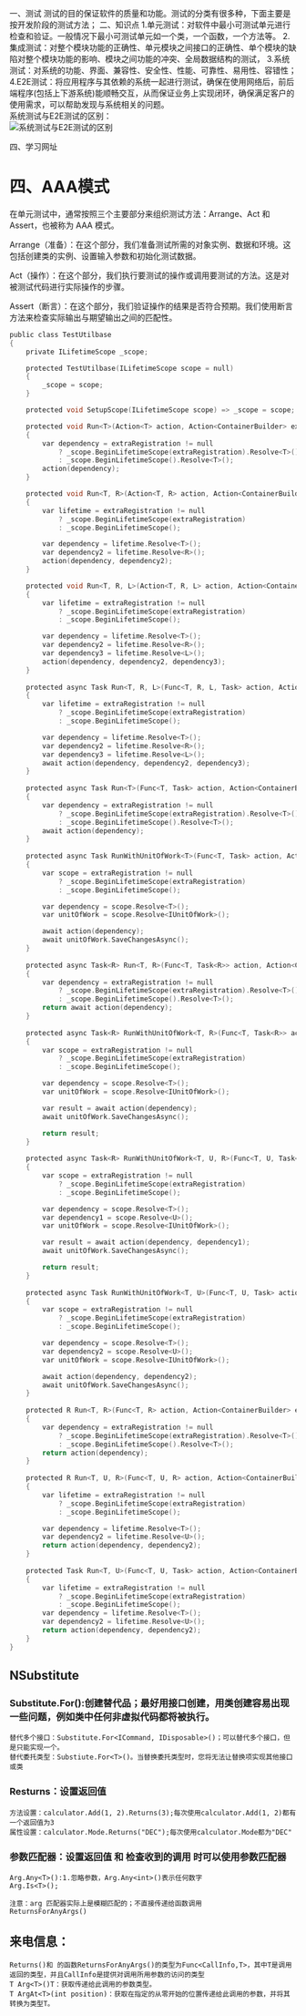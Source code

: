 一、测试
    测试的目的保证软件的质量和功能。测试的分类有很多种，下面主要是按开发阶段的测试方法；
二、知识点
    1.单元测试：对软件中最小可测试单元进行检查和验证。一般情况下最小可测试单元如一个类，一个函数，一个方法等。
    2.集成测试：对整个模块功能的正确性、单元模块之间接口的正确性、单个模块的缺陷对整个模块功能的影响、模块之间功能的冲突、全局数据结构的测试，
    3.系统测试：对系统的功能、界面、兼容性、安全性、性能、可靠性、易用性、容错性；
    4.E2E测试：将应用程序与其依赖的系统一起进行测试，确保在使用网络后，前后端程序(包括上下游系统)能顺畅交互，从而保证业务上实现闭环，确保满足客户的使用需求，可以帮助发现与系统相关的问题。  
    系统测试与E2E测试的区别：  
    ![系统测试与E2E测试的区别](https://github.com/xieyangp/notes/blob/main/image/Test/Test.png)

四、学习网址

#  四、AAA模式

在单元测试中，通常按照三个主要部分来组织测试方法：Arrange、Act 和 Assert，也被称为 AAA 模式。

Arrange（准备）：在这个部分，我们准备测试所需的对象实例、数据和环境。这包括创建类的实例、设置输入参数和初始化测试数据。

Act（操作）：在这个部分，我们执行要测试的操作或调用要测试的方法。这是对被测试代码进行实际操作的步骤。

Assert（断言）：在这个部分，我们验证操作的结果是否符合预期。我们使用断言方法来检查实际输出与期望输出之间的匹配性。



```C
public class TestUtilbase
{
    private ILifetimeScope _scope;

    protected TestUtilbase(ILifetimeScope scope = null)
    {
        _scope = scope;
    }

    protected void SetupScope(ILifetimeScope scope) => _scope = scope; //?

    protected void Run<T>(Action<T> action, Action<ContainerBuilder> extraRegistration = null)//无放回值
    {
        var dependency = extraRegistration != null
            ? _scope.BeginLifetimeScope(extraRegistration).Resolve<T>()
            : _scope.BeginLifetimeScope().Resolve<T>();
        action(dependency);
    }

    protected void Run<T, R>(Action<T, R> action, Action<ContainerBuilder> extraRegistration = null)//两个参数无返回值
    {
        var lifetime = extraRegistration != null
            ? _scope.BeginLifetimeScope(extraRegistration)
            : _scope.BeginLifetimeScope();

        var dependency = lifetime.Resolve<T>();
        var dependency2 = lifetime.Resolve<R>();
        action(dependency, dependency2);
    }

    protected void Run<T, R, L>(Action<T, R, L> action, Action<ContainerBuilder> extraRegistration = null)//三个无返回值
    {
        var lifetime = extraRegistration != null
            ? _scope.BeginLifetimeScope(extraRegistration)
            : _scope.BeginLifetimeScope();

        var dependency = lifetime.Resolve<T>();
        var dependency2 = lifetime.Resolve<R>();
        var dependency3 = lifetime.Resolve<L>();
        action(dependency, dependency2, dependency3);
    }
    
    protected async Task Run<T, R, L>(Func<T, R, L, Task> action, Action<ContainerBuilder> extraRegistration = null)//异步无返回
    {
        var lifetime = extraRegistration != null
            ? _scope.BeginLifetimeScope(extraRegistration)
            : _scope.BeginLifetimeScope();

        var dependency = lifetime.Resolve<T>();
        var dependency2 = lifetime.Resolve<R>();
        var dependency3 = lifetime.Resolve<L>();
        await action(dependency, dependency2, dependency3);
    }
    
    protected async Task Run<T>(Func<T, Task> action, Action<ContainerBuilder> extraRegistration = null)//异步一参数无返回值
    {
        var dependency = extraRegistration != null
            ? _scope.BeginLifetimeScope(extraRegistration).Resolve<T>()
            : _scope.BeginLifetimeScope().Resolve<T>();
        await action(dependency);
    }
    
    protected async Task RunWithUnitOfWork<T>(Func<T, Task> action, Action<ContainerBuilder> extraRegistration = null)//异步一参数无返回值保存
    {
        var scope = extraRegistration != null
            ? _scope.BeginLifetimeScope(extraRegistration)
            : _scope.BeginLifetimeScope();

        var dependency = scope.Resolve<T>();
        var unitOfWork = scope.Resolve<IUnitOfWork>();

        await action(dependency);
        await unitOfWork.SaveChangesAsync();
    }
    
    protected async Task<R> Run<T, R>(Func<T, Task<R>> action, Action<ContainerBuilder> extraRegistration = null)//异步一参数有返回值
    {
        var dependency = extraRegistration != null
            ? _scope.BeginLifetimeScope(extraRegistration).Resolve<T>()
            : _scope.BeginLifetimeScope().Resolve<T>();
        return await action(dependency);
    }
    
    protected async Task<R> RunWithUnitOfWork<T, R>(Func<T, Task<R>> action, Action<ContainerBuilder> extraRegistration = null)//一参数有返回值保存
    {
        var scope = extraRegistration != null
            ? _scope.BeginLifetimeScope(extraRegistration)
            : _scope.BeginLifetimeScope();

        var dependency = scope.Resolve<T>();
        var unitOfWork = scope.Resolve<IUnitOfWork>();

        var result = await action(dependency);
        await unitOfWork.SaveChangesAsync();

        return result;
    }
    
    protected async Task<R> RunWithUnitOfWork<T, U, R>(Func<T, U, Task<R>> action, Action<ContainerBuilder> extraRegistration = null)//异步两参数有放回值保存
    {
        var scope = extraRegistration != null
            ? _scope.BeginLifetimeScope(extraRegistration)
            : _scope.BeginLifetimeScope();

        var dependency = scope.Resolve<T>();
        var dependency1 = scope.Resolve<U>();
        var unitOfWork = scope.Resolve<IUnitOfWork>();

        var result = await action(dependency, dependency1);
        await unitOfWork.SaveChangesAsync();

        return result;
    }
    
    protected async Task RunWithUnitOfWork<T, U>(Func<T, U, Task> action, Action<ContainerBuilder> extraRegistration = null)//异步两参数无返回值保存
    {
        var scope = extraRegistration != null
            ? _scope.BeginLifetimeScope(extraRegistration)
            : _scope.BeginLifetimeScope();

        var dependency = scope.Resolve<T>();
        var dependency2 = scope.Resolve<U>();
        var unitOfWork = scope.Resolve<IUnitOfWork>();

        await action(dependency, dependency2);
        await unitOfWork.SaveChangesAsync();
    }
    
    protected R Run<T, R>(Func<T, R> action, Action<ContainerBuilder> extraRegistration = null)//一参数一返回值
    {
        var dependency = extraRegistration != null
            ? _scope.BeginLifetimeScope(extraRegistration).Resolve<T>()
            : _scope.BeginLifetimeScope().Resolve<T>();
        return action(dependency);
    }
    
    protected R Run<T, U, R>(Func<T, U, R> action, Action<ContainerBuilder> extraRegistration = null)//两参数一返回值
    {
        var lifetime = extraRegistration != null
            ? _scope.BeginLifetimeScope(extraRegistration)
            : _scope.BeginLifetimeScope();

        var dependency = lifetime.Resolve<T>();
        var dependency2 = lifetime.Resolve<U>();
        return action(dependency, dependency2);
    }
    
    protected Task Run<T, U>(Func<T, U, Task> action, Action<ContainerBuilder> extraRegistration = null)//异步两参数无返回值
    {
        var lifetime = extraRegistration != null
            ? _scope.BeginLifetimeScope(extraRegistration)
            : _scope.BeginLifetimeScope();
        var dependency = lifetime.Resolve<T>();
        var dependency2 = lifetime.Resolve<U>();
        return action(dependency, dependency2);
    }
}
```
## NSubstitute
###  Substitute.For<Interface>():创建替代品；最好用接口创建，用类创建容易出现一些问题，例如类中任何非虚拟代码都将被执行。
    替代多个接口：Substitute.For<ICommand, IDisposable>()；可以替代多个接口，但是只能实现一个。
    替代委托类型：Substiute.For<T>()。当替换委托类型时，您将无法让替换项实现其他接口或类
### Resturns：设置返回值
    方法设置：calculator.Add(1, 2).Returns(3);每次使用calculator.Add(1, 2)都有一个返回值为3
    属性设置：calculator.Mode.Returns("DEC");每次使用calculator.Mode都为"DEC"
### 参数匹配器：设置返回值 和 检查收到的调用 时可以使用参数匹配器   
    Arg.Any<T>():1.忽略参数，Arg.Any<int>()表示任何数字
    Arg.Is<T>();
   
    注意：arg 匹配器实际上是模糊匹配的；不直接传递给函数调用
    ReturnsForAnyArgs()
## 来电信息：
    Returns()和 的函数ReturnsForAnyArgs()的类型为Func<CallInfo,T>，其中T是调用返回的类型，并且CallInfo是提供对调用所用参数的访问的类型  
    T Arg<T>()T：获取传递给此调用的参数类型。  
    T ArgAt<T>(int position)：获取在指定的从零开始的位置传递给此调用的参数，并将其转换为类型T。
